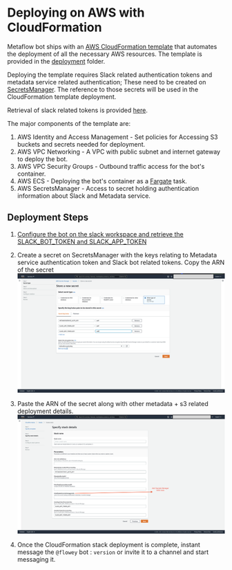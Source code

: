 # Deploying on AWS with CloudFormation

Metaflow bot ships with an [AWS CloudFormation template](../deployment/mfbot-cfn-template.yml) that automates the deployment of all the necessary AWS resources. The template is provided in the [deployment](../deployment) folder.

Deploying the template requires Slack related authentication tokens and metadata service related authentication; These need to be created on [SecretsManager](https://console.aws.amazon.com/secretsmanager). The reference to those secrets will be used in the CloudFormation template deployment. 

Retrieval of slack related tokens is provided [here](./Setup.md). 

The major components of the template are:

1. AWS Identity and Access Management - Set policies for Accessing S3 buckets and secrets needed for deployment. 
2. AWS VPC Networking - A VPC with public subnet and internet gateway to deploy the bot. 
3. AWS VPC Security Groups - Outbound traffic access for the bot's container. 
4. AWS ECS - Deploying the bot's container as a [Fargate](https://aws.amazon.com/fargate/) task.
5. AWS SecretsManager - Access to secret holding authentication information about Slack and Metadata service. 

## Deployment Steps

1. [Configure the bot on the slack workspace and retrieve the SLACK_BOT_TOKEN and SLACK_APP_TOKEN](./Setup#slack-setup)

2. Create a secret on SecretsManager with the keys relating to Metadata service authentication token and Slack bot related tokens. Copy the ARN of the secret
    ![](./images/Secret-manager-setup.png)

3. Paste the ARN of the secret along with other metadata + s3 related deployment details. 
    ![](./images/cfn-deploy.png)

3. Once the CloudFormation stack deployment is complete, instant message the `@flowey` bot : `version` or invite it to a channel and start messaging it.

